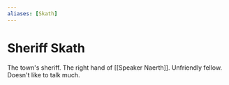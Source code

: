 ```yaml
---
aliases: [Skath]
---
```

# Sheriff Skath

The town's sheriff. The right hand of [[Speaker Naerth]]. Unfriendly fellow. Doesn't like to talk much.